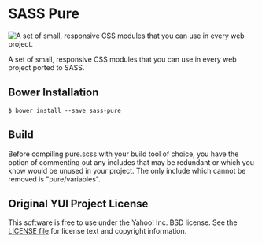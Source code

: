 SASS Pure
====

![A set of small, responsive CSS modules that you can use in every web project.](http://f.cl.ly/items/2y0M0E2Q3a2H0z1N1Y19/pure-banner.png "SASS Pure")

A set of small, responsive CSS modules that you can use in every web project ported to SASS.

Bower Installation
-------

```shell
$ bower install --save sass-pure
```

Build
-------

Before compiling pure.scss with your build tool of choice, you have the option of commenting out any includes that may be redundant or which you know would be unused in your project. The only include which cannot be removed is "pure/variables".

Original YUI Project License
-------

This software is free to use under the Yahoo! Inc. BSD license.
See the [LICENSE file][] for license text and copyright information.


[LICENSE file]: https://github.com/yui/pure/blob/master/LICENSE.md
